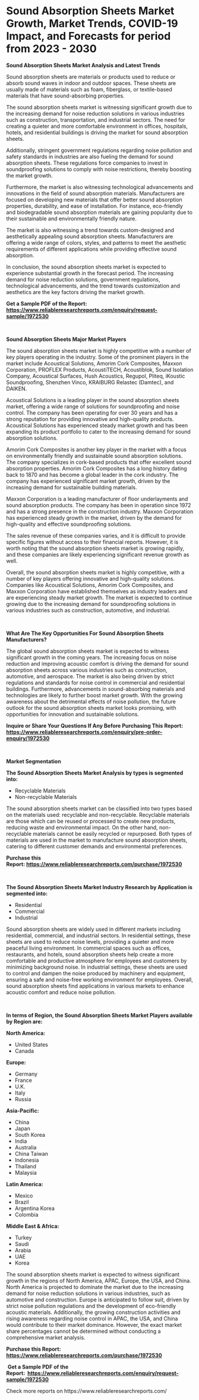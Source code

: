 <p><h1>Sound Absorption Sheets Market Growth, Market Trends, COVID-19 Impact, and Forecasts for period from 2023 - 2030</h1></p><p><strong>Sound Absorption Sheets Market Analysis and Latest Trends</strong></p>
<p><p>Sound absorption sheets are materials or products used to reduce or absorb sound waves in indoor and outdoor spaces. These sheets are usually made of materials such as foam, fiberglass, or textile-based materials that have sound-absorbing properties.</p><p>The sound absorption sheets market is witnessing significant growth due to the increasing demand for noise reduction solutions in various industries such as construction, transportation, and industrial sectors. The need for creating a quieter and more comfortable environment in offices, hospitals, hotels, and residential buildings is driving the market for sound absorption sheets.</p><p>Additionally, stringent government regulations regarding noise pollution and safety standards in industries are also fueling the demand for sound absorption sheets. These regulations force companies to invest in soundproofing solutions to comply with noise restrictions, thereby boosting the market growth.</p><p>Furthermore, the market is also witnessing technological advancements and innovations in the field of sound absorption materials. Manufacturers are focused on developing new materials that offer better sound absorption properties, durability, and ease of installation. For instance, eco-friendly and biodegradable sound absorption materials are gaining popularity due to their sustainable and environmentally friendly nature.</p><p>The market is also witnessing a trend towards custom-designed and aesthetically appealing sound absorption sheets. Manufacturers are offering a wide range of colors, styles, and patterns to meet the aesthetic requirements of different applications while providing effective sound absorption.</p><p>In conclusion, the sound absorption sheets market is expected to experience substantial growth in the forecast period. The increasing demand for noise reduction solutions, government regulations, technological advancements, and the trend towards customization and aesthetics are the key factors driving the market growth.</p></p>
<p><strong>Get a Sample PDF of the Report:&nbsp; <a href="https://www.reliableresearchreports.com/enquiry/request-sample/1972530">https://www.reliableresearchreports.com/enquiry/request-sample/1972530</a></strong></p>
<p>&nbsp;</p>
<p><strong>Sound Absorption Sheets Major Market Players</strong></p>
<p><p>The sound absorption sheets market is highly competitive with a number of key players operating in the industry. Some of the prominent players in the market include Acoustical Solutions, Amorim Cork Composites, Maxxon Corporation, PROFLEX Products, AcoustiTECH, Acoustiblok, Sound Isolation Company, Acoustical Surfaces, Hush Acoustics, Regupol, Pliteq, iKoustic Soundproofing, Shenzhen Vinco, KRAIBURG Relastec (Damtec), and DAIKEN.</p><p>Acoustical Solutions is a leading player in the sound absorption sheets market, offering a wide range of solutions for soundproofing and noise control. The company has been operating for over 30 years and has a strong reputation for providing innovative and high-quality products. Acoustical Solutions has experienced steady market growth and has been expanding its product portfolio to cater to the increasing demand for sound absorption solutions.</p><p>Amorim Cork Composites is another key player in the market with a focus on environmentally friendly and sustainable sound absorption solutions. The company specializes in cork-based products that offer excellent sound absorption properties. Amorim Cork Composites has a long history dating back to 1870 and has become a global leader in the cork industry. The company has experienced significant market growth, driven by the increasing demand for sustainable building materials.</p><p>Maxxon Corporation is a leading manufacturer of floor underlayments and sound absorption products. The company has been in operation since 1972 and has a strong presence in the construction industry. Maxxon Corporation has experienced steady growth in the market, driven by the demand for high-quality and effective soundproofing solutions.</p><p>The sales revenue of these companies varies, and it is difficult to provide specific figures without access to their financial reports. However, it is worth noting that the sound absorption sheets market is growing rapidly, and these companies are likely experiencing significant revenue growth as well.</p><p>Overall, the sound absorption sheets market is highly competitive, with a number of key players offering innovative and high-quality solutions. Companies like Acoustical Solutions, Amorim Cork Composites, and Maxxon Corporation have established themselves as industry leaders and are experiencing steady market growth. The market is expected to continue growing due to the increasing demand for soundproofing solutions in various industries such as construction, automotive, and industrial.</p></p>
<p>&nbsp;</p>
<p><strong>What Are The Key Opportunities For Sound Absorption Sheets Manufacturers?</strong></p>
<p><p>The global sound absorption sheets market is expected to witness significant growth in the coming years. The increasing focus on noise reduction and improving acoustic comfort is driving the demand for sound absorption sheets across various industries such as construction, automotive, and aerospace. The market is also being driven by strict regulations and standards for noise control in commercial and residential buildings. Furthermore, advancements in sound-absorbing materials and technologies are likely to further boost market growth. With the growing awareness about the detrimental effects of noise pollution, the future outlook for the sound absorption sheets market looks promising, with opportunities for innovation and sustainable solutions.</p></p>
<p><strong>Inquire or Share Your Questions If Any Before Purchasing This Report: <a href="https://www.reliableresearchreports.com/enquiry/pre-order-enquiry/1972530">https://www.reliableresearchreports.com/enquiry/pre-order-enquiry/1972530</a></strong></p>
<p>&nbsp;</p>
<p><strong>Market Segmentation</strong></p>
<p><strong>The Sound Absorption Sheets Market Analysis by types is segmented into:</strong></p>
<p><ul><li>Recyclable Materials</li><li>Non-recyclable Materials</li></ul></p>
<p><p>The sound absorption sheets market can be classified into two types based on the materials used: recyclable and non-recyclable. Recyclable materials are those which can be reused or processed to create new products, reducing waste and environmental impact. On the other hand, non-recyclable materials cannot be easily recycled or repurposed. Both types of materials are used in the market to manufacture sound absorption sheets, catering to different customer demands and environmental preferences.</p></p>
<p><strong>Purchase this Report:&nbsp;<a href="https://www.reliableresearchreports.com/purchase/1972530">https://www.reliableresearchreports.com/purchase/1972530</a></strong></p>
<p>&nbsp;</p>
<p><strong>The Sound Absorption Sheets Market Industry Research by Application is segmented into:</strong></p>
<p><ul><li>Residential</li><li>Commercial</li><li>Industrial</li></ul></p>
<p><p>Sound absorption sheets are widely used in different markets including residential, commercial, and industrial sectors. In residential settings, these sheets are used to reduce noise levels, providing a quieter and more peaceful living environment. In commercial spaces such as offices, restaurants, and hotels, sound absorption sheets help create a more comfortable and productive atmosphere for employees and customers by minimizing background noise. In industrial settings, these sheets are used to control and dampen the noise produced by machinery and equipment, ensuring a safe and noise-free working environment for employees. Overall, sound absorption sheets find applications in various markets to enhance acoustic comfort and reduce noise pollution.</p></p>
<p>&nbsp;</p>
<p><strong>In terms of Region, the Sound Absorption Sheets Market Players available by Region are:</strong></p>
<p>
    <p> <strong> North America: </strong>
        <ul>
            <li>United States</li>
            <li>Canada</li>
        </ul>
        </p> 
    <p> <strong> Europe: </strong>
        <ul>
            <li>Germany</li>
            <li>France</li>
            <li>U.K.</li>
            <li>Italy</li>
            <li>Russia</li>
        </ul>
        </p> 
    <p> <strong> Asia-Pacific: </strong>
        <ul>
            <li>China</li>
            <li>Japan</li>
            <li>South Korea</li>
            <li>India</li>
            <li>Australia</li>
            <li>China Taiwan</li>
            <li>Indonesia</li>
            <li>Thailand</li>
            <li>Malaysia</li>
        </ul>
        </p> 
    <p> <strong> Latin America: </strong>
        <ul>
            <li>Mexico</li>
            <li>Brazil</li>
            <li>Argentina Korea</li>
            <li>Colombia</li>
        </ul>
        </p> 
    <p> <strong> Middle East & Africa: </strong>
        <ul>
            <li>Turkey</li>
            <li>Saudi</li>
            <li>Arabia</li>
            <li>UAE</li>
            <li>Korea</li>
        </ul>
    </p>
    </p>
<p><p>The sound absorption sheets market is expected to witness significant growth in the regions of North America, APAC, Europe, the USA, and China. North America is projected to dominate the market due to the increasing demand for noise reduction solutions in various industries, such as automotive and construction. Europe is anticipated to follow suit, driven by strict noise pollution regulations and the development of eco-friendly acoustic materials. Additionally, the growing construction activities and rising awareness regarding noise control in APAC, the USA, and China would contribute to their market dominance. However, the exact market share percentages cannot be determined without conducting a comprehensive market analysis.</p></p>
<p><strong>Purchase this Report: <a href="https://www.reliableresearchreports.com/purchase/1972530">https://www.reliableresearchreports.com/purchase/1972530</a></strong></p>
<p>&nbsp;<strong>Get a Sample PDF of the Report:&nbsp;&nbsp;<a href="https://www.reliableresearchreports.com/enquiry/request-sample/1972530">https://www.reliableresearchreports.com/enquiry/request-sample/1972530</a></strong></p>
<p><strong></strong></p>
<p>Check more reports on https://www.reliableresearchreports.com/</p>